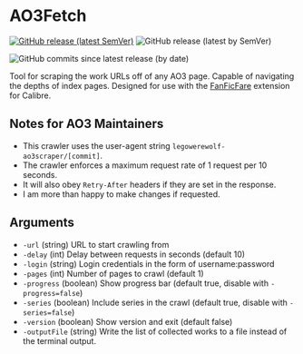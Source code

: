 # AO3Fetch

[![GitHub release (latest SemVer)](https://img.shields.io/github/v/release/legowerewolf/AO3fetch?label=latest%20release&sort=semver)](https://github.com/legowerewolf/AO3fetch/releases/latest)
![GitHub release (latest by SemVer)](https://img.shields.io/github/downloads/legowerewolf/ao3fetch/latest/total?label=latest%20release%20downloads)

![GitHub commits since latest release (by date)](https://img.shields.io/github/commits-since/legowerewolf/ao3fetch/latest?label=commits%20since%20latest%20release)

Tool for scraping the work URLs off of any AO3 page. Capable of navigating the
depths of index pages. Designed for use with the
[FanFicFare](https://github.com/JimmXinu/FanFicFare) extension for Calibre.

## Notes for AO3 Maintainers

- This crawler uses the user-agent string `legowerewolf-ao3scraper/[commit]`.
- The crawler enforces a maximum request rate of 1 request per 10 seconds.
- It will also obey `Retry-After` headers if they are set in the response.
- I am more than happy to make changes if requested.

## Arguments

- `-url` (string) URL to start crawling from
- `-delay` (int) Delay between requests in seconds (default 10)
- `-login` (string) Login credentials in the form of username:password
- `-pages` (int) Number of pages to crawl (default 1)
- `-progress` (boolean) Show progress bar (default true, disable with
  `-progress=false`)
- `-series` (boolean) Include series in the crawl (default true, disable with
  `-series=false`)
- `-version` (boolean) Show version and exit (default false)
- `-outputFile` (string) Write the list of collected works to a file instead of
  the terminal output.

